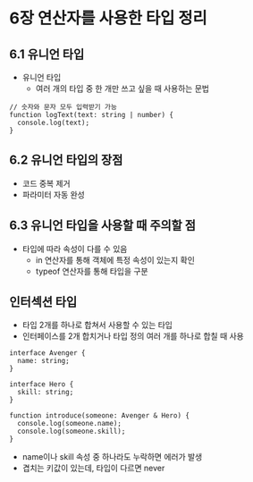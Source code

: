 # 6장 연산자를 사용한 타입 정리

## 6.1 유니언 타입

- 유니언 타입
  - 여러 개의 타입 중 한 개만 쓰고 싶을 때 사용하는 문법

```tsx
// 숫자와 문자 모두 입력받기 가능
function logText(text: string | number) {
  console.log(text);
}
```

## 6.2 유니언 타입의 장점

- 코드 중복 제거
- 파라미터 자동 완성

## 6.3 유니언 타입을 사용할 때 주의할 점

- 타입에 따라 속성이 다를 수 있음
  - in 연산자를 통해 객체에 특정 속성이 있는지 확인
  - typeof 연산자를 통해 타입을 구분

## 인터섹션 타입

- 타입 2개를 하나로 합쳐서 사용할 수 있는 타입
- 인터페이스를 2개 합치거나 타입 정의 여러 개를 하나로 합칠 때 사용

```tsx
interface Avenger {
  name: string;
}

interface Hero {
  skill: string;
}

function introduce(someone: Avenger & Hero) {
  console.log(someone.name);
  console.log(someone.skill);
}
```

- name이나 skill 속성 중 하나라도 누락하면 에러가 발생
- 겹치는 키값이 있는데, 타입이 다르면 never
